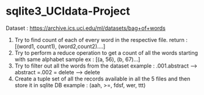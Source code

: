 # sqlite3_UCIdata-Project

Dataset : https://archive.ics.uci.edu/ml/datasets/bag+of+words
    
1. Try to find count of each of every word in the respective file. return : [(word1, count1), (word2,count2)....]
2. Try to perform a reduce operation to get a count of all the words starting with same alphabet
    sample ex : [(a, 56), (b, 67)...]
3. Try to filter out all the words from the dataset
    example : 
             .001.abstract --> abstract
             =.002 = delete --> delete
4. Create a tuple set of all the records available in all the 5 files and then store it in sqlite DB
    example : (aah, >=, fdsf, wer, ttt)
